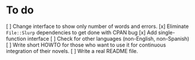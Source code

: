# To do

[ ] Change interface to show only number of words and errors. 
[x] Eliminate `File::Slurp` dependencies to get done with CPAN bug
[x] Add single-function interface
[ ] Check for other languages (non-English, non-Spanish)
[ ] Write short HOWTO for those who want to use it for continuous
   integration of their novels.
[ ] Write a real README file.


